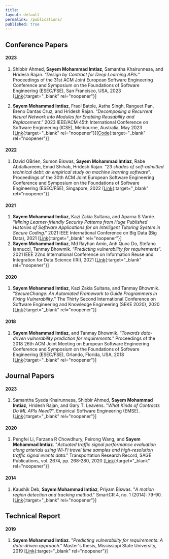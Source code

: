 ```yaml
---
title:
layout: default
permalink: /publications/
published: true
---
```


## Conference Papers

#### 2023
1. Shibbir Ahmed, **Sayem Mohammad Imtiaz**, Samantha Khairunnesa, and Hridesh Rajan. “*Design by Contract for Deep Learning APIs*.” Proceedings of the 31st ACM Joint European Software Engineering Conference and Symposium on the Foundations of Software Engineering (ESEC/FSE), San Francisco, USA, 2023 [[Link](https://design.cs.iastate.edu/papers/ESEC-FSE-23a/dlcontract.pdf){:target="_blank" rel="noopener"}]

2. **Sayem Mohammad Imtiaz**, Fraol Batole, Astha Singh, Rangeet Pan, Breno Dantas Cruz, and Hridesh Rajan. “*Decomposing a Recurrent Neural Network into Modules for Enabling Reusability and Replacement*.” 2023 IEEE/ACM 45th International Conference on Software Engineering (ICSE), Melbourne, Australia, May 2023 [[Link](https://ieeexplore.ieee.org/abstract/document/10172723){:target="_blank" rel="noopener"}][[Code](https://github.com/sayemimtiaz/DecomposeRNNintoModules){:target="_blank" rel="noopener"}]

#### 2022
1. David OBrien, Sumon Biswas, **Sayem Mohammad Imtiaz**, Rabe Abdalkareem, Emad Shihab, Hridesh Rajan. “*23 shades of self-admitted technical debt: an empirical study on machine learning software*”. Proceedings of the 30th ACM Joint European Software Engineering Conference and Symposium on the Foundations of Software Engineering (ESEC/FSE), Singapore, 2022 [[Link](https://dl.acm.org/doi/abs/10.1145/3540250.3549088){:target="_blank" rel="noopener"}]

#### 2021
1. **Sayem Mohammad Imtiaz**, Kazi Zakia Sultana, and Aparna S Varde. “*Mining Learner-friendly Security Patterns from Huge Published Histories of Software Applications for an Intelligent Tutoring System in Secure Coding*.” 2021 IEEE International Conference on Big Data (Big Data), 2021 [[Link](https://ieeexplore.ieee.org/abstract/document/9671757/){:target="_blank" rel="noopener"}]
2. **Sayem Mohammad Imtiaz**, Md Rayhan Amin, Anh Quoc Do, Stefano Iannucci, Tanmay Bhowmik. “*Predicting vulnerability for requirements*”. 2021 IEEE 22nd International Conference on Information Reuse and Integration for Data Science (IRI), 2021 [[Link](https://ieeexplore.ieee.org/abstract/document/9599104){:target="_blank" rel="noopener"}]


#### 2020
1. **Sayem Mohammad Imtiaz**, Kazi Zakia Sultana, and Tanmay Bhowmik. “*SecureChange: An Automated Framework to Guide Programmers in Fixing Vulnerability*.” The Thirty Second International Conference on Software Engineering and Knowledge Engineering (SEKE 2020), 2020 [[Link](https://ksiresearch.org/seke/seke20paper/paper132.pdf){:target="_blank" rel="noopener"}]

#### 2018
1. **Sayem Mohammad Imtiaz**, and Tanmay Bhowmik. “*Towards data-driven vulnerability prediction for requirements*.” Proceedings of the 2018 26th ACM Joint Meeting on European Software Engineering Conference and Symposium on the Foundations of Software Engineering (ESEC/FSE), Orlando, Florida, USA, 2018 [[Link](https://dl.acm.org/doi/abs/10.1145/3236024.3264836){:target="_blank" rel="noopener"}]



## Journal Papers

#### 2023
1. Samantha Syeda Khairunnesa, Shibbir Ahmed, **Sayem Mohammad Imtiaz**, Hridesh Rajan, and Gary T. Leavens. "*What Kinds of Contracts Do ML APIs Need?*". Empirical Software Engineering (EMSE). [[Link](https://design.cs.iastate.edu/papers/EMSE-23/emseMLContract.pdf){:target="_blank" rel="noopener"}]


#### 2020
1. Pengfei Li, Farzana R Chowdhury, Peirong Wang, and **Sayem Mohammad Imtiaz**. "*Actuated traffic signal performance evaluation along arterials using Wi-Fi travel time samples and high-resolution traffic signal events data*." Transportation Research Record, SAGE Publications, vol. 2674, pp. 268-280, 2020 [[Link](https://journals.sagepub.com/doi/pdf/10.1177/0361198120918869?casa_token=eBwZTgQQvgMAAAAA:t6Qjq2L0mQh6n8Le85UTWoqcttaR9kbD0mgP-CYaF5jUkj3EwQKZOq-WqHnZqxyuVCgWVuXp13Xc){:target="_blank" rel="noopener"}]


#### 2014
1. Kaushik Deb, **Sayem Mohammad Imtiaz**, Priyam Biswas. "*A motion region detection and tracking method*." SmartCR 4, no. 1 (2014): 79-90. [[Link](https://www.dbpia.co.kr/Journal/articleDetail?nodeId=NODE02464906){:target="_blank" rel="noopener"}]



## Technical Report

#### 2019
1. **Sayem Mohammad Imtiaz**. "*Predicting vulnerability for requirements: A data-driven approach*." Master's thesis, Mississippi State University, 2019 [[Link](https://www.proquest.com/openview/cc64e63540c39f33f42d5ebd2d6f7bdb/1?pq-origsite=gscholar&cbl=18750&diss=y){:target="_blank" rel="noopener"}]

